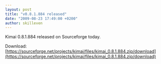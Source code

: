 ```yaml
---
layout: post
title: "v0.8.1.884 released"
date: "2009-08-23 17:49:00 +0200"
author: skilleven
---
```


Kimai 0.8.1.884 released on Sourceforge today.

Download: [https://sourceforge.net/projects/kimai/files/kimai_0.8.1.884.zip/download](https://sourceforge.net/projects/kimai/files/kimai_0.8.1.884.zip/download)
